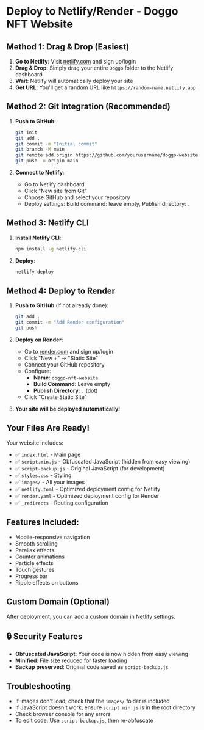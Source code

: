 # Deploy to Netlify/Render - Doggo NFT Website

## Method 1: Drag & Drop (Easiest)

1. **Go to Netlify**: Visit [netlify.com](https://netlify.com) and sign up/login
2. **Drag & Drop**: Simply drag your entire `Doggo` folder to the Netlify dashboard
3. **Wait**: Netlify will automatically deploy your site
4. **Get URL**: You'll get a random URL like `https://random-name.netlify.app`

## Method 2: Git Integration (Recommended)

1. **Push to GitHub**: 
   ```bash
   git init
   git add .
   git commit -m "Initial commit"
   git branch -M main
   git remote add origin https://github.com/yourusername/doggo-website.git
   git push -u origin main
   ```

2. **Connect to Netlify**:
   - Go to Netlify dashboard
   - Click "New site from Git"
   - Choose GitHub and select your repository
   - Deploy settings: Build command: leave empty, Publish directory: `.`

## Method 3: Netlify CLI

1. **Install Netlify CLI**:
   ```bash
   npm install -g netlify-cli
   ```

2. **Deploy**:
   ```bash
   netlify deploy
   ```

## Method 4: Deploy to Render

1. **Push to GitHub** (if not already done):
   ```bash
   git add .
   git commit -m "Add Render configuration"
   git push
   ```

2. **Deploy on Render**:
   - Go to [render.com](https://render.com) and sign up/login
   - Click "New +" → "Static Site"
   - Connect your GitHub repository
   - Configure:
     - **Name**: `doggo-nft-website`
     - **Build Command**: Leave empty
     - **Publish Directory**: `.` (dot)
   - Click "Create Static Site"

3. **Your site will be deployed automatically!**

## Your Files Are Ready!

Your website includes:
- ✅ `index.html` - Main page
- ✅ `script.min.js` - Obfuscated JavaScript (hidden from easy viewing)
- ✅ `script-backup.js` - Original JavaScript (for development)
- ✅ `styles.css` - Styling
- ✅ `images/` - All your images
- ✅ `netlify.toml` - Optimized deployment config for Netlify
- ✅ `render.yaml` - Optimized deployment config for Render
- ✅ `_redirects` - Routing configuration

## Features Included:
- Mobile-responsive navigation
- Smooth scrolling
- Parallax effects
- Counter animations
- Particle effects
- Touch gestures
- Progress bar
- Ripple effects on buttons

## Custom Domain (Optional)
After deployment, you can add a custom domain in Netlify settings.

## 🔒 Security Features
- **Obfuscated JavaScript**: Your code is now hidden from easy viewing
- **Minified**: File size reduced for faster loading
- **Backup preserved**: Original code saved as `script-backup.js`

## Troubleshooting
- If images don't load, check that the `images/` folder is included
- If JavaScript doesn't work, ensure `script.min.js` is in the root directory
- Check browser console for any errors
- To edit code: Use `script-backup.js`, then re-obfuscate
